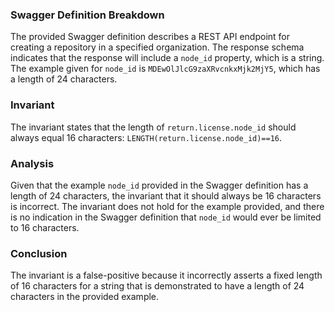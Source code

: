 ### Swagger Definition Breakdown
The provided Swagger definition describes a REST API endpoint for creating a repository in a specified organization. The response schema indicates that the response will include a `node_id` property, which is a string. The example given for `node_id` is `MDEwOlJlcG9zaXRvcnkxMjk2MjY5`, which has a length of 24 characters.

### Invariant
The invariant states that the length of `return.license.node_id` should always equal 16 characters: `LENGTH(return.license.node_id)==16`. 

### Analysis
Given that the example `node_id` provided in the Swagger definition has a length of 24 characters, the invariant that it should always be 16 characters is incorrect. The invariant does not hold for the example provided, and there is no indication in the Swagger definition that `node_id` would ever be limited to 16 characters. 

### Conclusion
The invariant is a false-positive because it incorrectly asserts a fixed length of 16 characters for a string that is demonstrated to have a length of 24 characters in the provided example.
